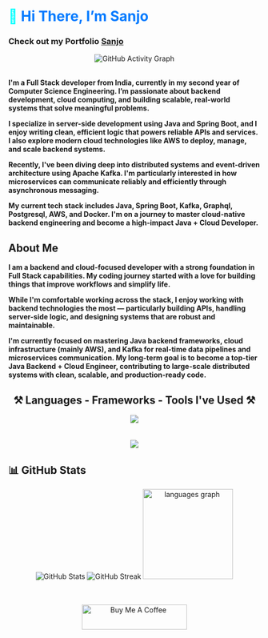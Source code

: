 <h1 style="color: cyan;">
  👋 <span style="color:#007BFF;">Hi There, I’m <strong>Sanjo </strong></span>
</h1>

<h3><b>Check out my Portfolio</b> <a href="https://cheery-dodol-c1a5d8.netlify.app/">Sanjo</a></h3>


<div align="center">
  <img src="https://github-readme-activity-graph.vercel.app/graph?username=Skywalker690&theme=github-compact&height=400&point=3461eb&line=6aa66a&area_color=3e3e40&area=true&hide_border=true&custom_title=My%20This%20Month%27s%20Activity%20Graph%20%F0%9F%98%89&radius=4" alt="GitHub Activity Graph" />
  <br/><br/>
</div>

<p><strong>
I'm a Full Stack developer from India, currently in my second year of Computer Science Engineering. I’m passionate about backend development, cloud computing, and building scalable, real-world systems that solve meaningful problems.
</strong></p>

<p><strong>
I specialize in server-side development using Java and Spring Boot, and I enjoy writing clean, efficient logic that powers reliable APIs and services. I also explore modern cloud technologies like AWS to deploy, manage, and scale backend systems.
</strong></p>

<p><strong>
Recently, I've been diving deep into distributed systems and event-driven architecture using Apache Kafka. I'm particularly interested in how microservices can communicate reliably and efficiently through asynchronous messaging.
</strong></p>

<p><strong>
My current tech stack includes Java, Spring Boot, Kafka, Graphql, Postgresql, AWS, and Docker. I'm on a journey to master cloud-native backend engineering and become a high-impact Java + Cloud Developer.
</strong></p>

<h2><strong>About Me</strong></h2>

<p><strong>
I am a backend and cloud-focused developer with a strong foundation in Full Stack capabilities. My coding journey started with a love for building things that improve workflows and simplify life.
</strong></p>

<p><strong>
While I'm comfortable working across the stack, I enjoy working with backend technologies the most — particularly building APIs, handling server-side logic, and designing systems that are robust and maintainable.
</strong></p>

<p><strong>
I'm currently focused on mastering Java backend frameworks, cloud infrastructure (mainly AWS), and Kafka for real-time data pipelines and microservices communication. My long-term goal is to become a top-tier Java Backend + Cloud Engineer, contributing to large-scale distributed systems with clean, scalable, and production-ready code.
</strong></p>

<h2 align="center"><strong>⚒️ Languages - Frameworks - Tools I've Used ⚒️</strong></h2>

<div align="center">
  <img src="https://skillicons.dev/icons?i=java,spring,maven,postgres,postman,kafka,graphql,aws,idea,git" />
  <br/><br/><br/>
  <img src="https://skillicons.dev/icons?i=html,css,tailwindcss,bootstrap,react,mongodb,vercel,npm,python,javascript,c,firebase,nodejs,mysql,github,vscode&perline=8" />
  <br/>
</div>

<h2><strong>📊 GitHub Stats</strong></h2>

<div align="center">

  <img src="https://github-readme-stats.vercel.app/api?username=Skywalker690&show_icons=true&theme=codeSTACKr&hide_border=true" alt="GitHub Stats"/>

  <img src="https://github-readme-streak-stats.herokuapp.com?user=Skywalker690&theme=codeSTACKr&hide_border=true" alt="GitHub Streak"/>

  <img src="https://github-readme-stats.vercel.app/api/top-langs?username=Skywalker690&locale=en&hide_title=true&layout=compact&card_width=320&langs_count=5&theme=codeSTACKr&hide_border=true" height="180" alt="languages graph"  />

</div>


<div align="center">
  <br/><br/>
  <p>
    <a href="https://buymeacoffee.com/skywalker690">
      <img src="https://cdn.buymeacoffee.com/buttons/v2/default-yellow.png" height="50" width="210" alt="Buy Me A Coffee" />
    </a>
  </p>
</div>
